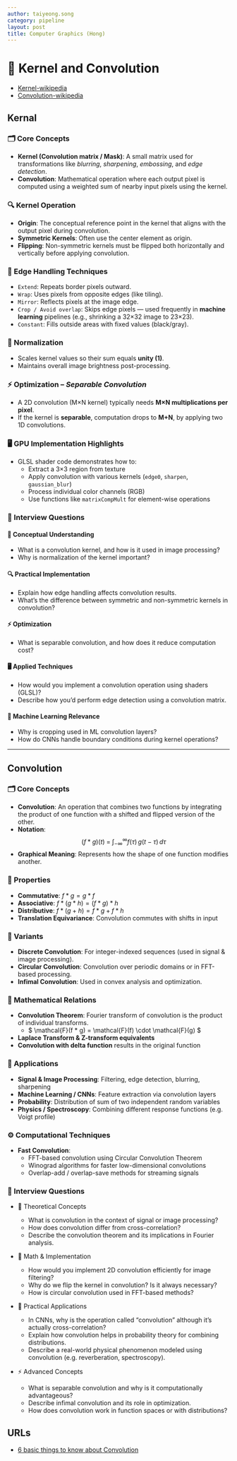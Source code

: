 ```yaml
---
author: taiyeong.song
category: pipeline
layout: post
title: Computer Graphics (Hong)
---
```



# 🧠 Kernel and Convolution

- [Kernel-wikipedia](https://en.wikipedia.org/wiki/Kernel_(image_processing))
- [Convolution-wikipedia](https://en.wikipedia.org/wiki/Convolution)

## Kernal

### 🗂️ Core Concepts

- **Kernel (Convolution matrix / Mask)**: A small matrix used for transformations like *blurring*, *sharpening*, *embossing*, and *edge detection*.
- **Convolution**: Mathematical operation where each output pixel is computed using a weighted sum of nearby input pixels using the kernel.

### 🔍 Kernel Operation

- **Origin**: The conceptual reference point in the kernel that aligns with the output pixel during convolution.
- **Symmetric Kernels**: Often use the center element as origin.
- **Flipping**: Non-symmetric kernels must be flipped both horizontally and vertically before applying convolution.

### 📐 Edge Handling Techniques

- `Extend`: Repeats border pixels outward.
- `Wrap`: Uses pixels from opposite edges (like tiling).
- `Mirror`: Reflects pixels at the image edge.
- `Crop / Avoid overlap`: Skips edge pixels — used frequently in **machine learning** pipelines (e.g., shrinking a 32×32 image to 23×23).
- `Constant`: Fills outside areas with fixed values (black/gray).

### 🧮 Normalization

- Scales kernel values so their sum equals **unity (1)**.
- Maintains overall image brightness post-processing.

### ⚡ Optimization – *Separable Convolution*

- A 2D convolution (M×N kernel) typically needs **M×N multiplications per pixel**.
- If the kernel is **separable**, computation drops to **M+N**, by applying two 1D convolutions.

### 🖥️ GPU Implementation Highlights

- GLSL shader code demonstrates how to:
  - Extract a 3×3 region from texture
  - Apply convolution with various kernels (`edge0`, `sharpen`, `gaussian_blur`)
  - Process individual color channels (RGB)
  - Use functions like `matrixCompMult` for element-wise operations


### 🎯 Interview Questions

#### 🧠 Conceptual Understanding
- What is a convolution kernel, and how is it used in image processing?
- Why is normalization of the kernel important?

#### 🔍 Practical Implementation
- Explain how edge handling affects convolution results.
- What’s the difference between symmetric and non-symmetric kernels in convolution?

#### ⚡ Optimization
- What is separable convolution, and how does it reduce computation cost?

#### 🖥️ Applied Techniques
- How would you implement a convolution operation using shaders (GLSL)?
- Describe how you’d perform edge detection using a convolution matrix.

#### 🤖 Machine Learning Relevance
- Why is cropping used in ML convolution layers?
- How do CNNs handle boundary conditions during kernel operations?


---

## Convolution

### 🗂️ Core Concepts

- **Convolution**: An operation that combines two functions by integrating the product of one function with a shifted and flipped version of the other.
- **Notation**: $$(f * g)(t) \;=\; \int_{-\infty}^{\infty} f(\tau)\,g(t-\tau)\,d\tau$$
- **Graphical Meaning**: Represents how the shape of one function modifies another.

### 🔁 Properties

- **Commutative**:  $f * g = g * f$
- **Associative**:  $f * (g * h) = (f * g) * h$
- **Distributive**: $f * (g + h) = f * g + f * h$
- **Translation Equivariance**: Convolution commutes with shifts in input

### 📐 Variants

- **Discrete Convolution**: For integer-indexed sequences (used in signal & image processing).
- **Circular Convolution**: Convolution over periodic domains or in FFT-based processing.
- **Infimal Convolution**: Used in convex analysis and optimization.

### 🧮 Mathematical Relations

- **Convolution Theorem**: Fourier transform of convolution is the product of individual transforms.
  - $ \mathcal{F}(f * g) = \mathcal{F}(f) \cdot \mathcal{F}(g) $
- **Laplace Transform & Z-transform equivalents**
- **Convolution with delta function** results in the original function

### 🚀 Applications

- **Signal & Image Processing**: Filtering, edge detection, blurring, sharpening
- **Machine Learning / CNNs**: Feature extraction via convolution layers
- **Probability**: Distribution of sum of two independent random variables
- **Physics / Spectroscopy**: Combining different response functions (e.g. Voigt profile)

### ⚙️ Computational Techniques

- **Fast Convolution**:
  - FFT-based convolution using Circular Convolution Theorem
  - Winograd algorithms for faster low-dimensional convolutions
  - Overlap-add / overlap-save methods for streaming signals


### 🎯 Interview Questions

- 🧠 Theoretical Concepts
    - What is convolution in the context of signal or image processing?
    - How does convolution differ from cross-correlation?
    - Describe the convolution theorem and its implications in Fourier analysis.

- 🧮 Math & Implementation
    - How would you implement 2D convolution efficiently for image filtering?
    - Why do we flip the kernel in convolution? Is it always necessary?
    - How is circular convolution used in FFT-based methods?

- 🤖 Practical Applications
    - In CNNs, why is the operation called “convolution” although it’s actually cross-correlation?
    - Explain how convolution helps in probability theory for combining distributions.
    - Describe a real-world physical phenomenon modeled using convolution (e.g. reverberation, spectroscopy).

- ⚡ Advanced Concepts
    - What is separable convolution and why is it computationally advantageous?
    - Describe infimal convolution and its role in optimization.
    - How does convolution work in function spaces or with distributions?

## URLs
- [6 basic things to know about Convolution](https://medium.com/@bdhuma/6-basic-things-to-know-about-convolution-daef5e1bc411)